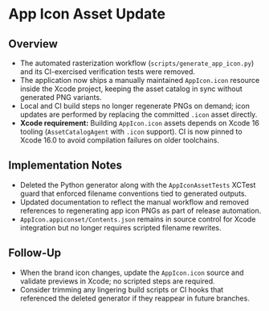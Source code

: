 # App Icon Asset Update

## Overview
- The automated rasterization workflow (`scripts/generate_app_icon.py`) and its CI-exercised verification tests were removed.
- The application now ships a manually maintained `AppIcon.icon` resource inside the Xcode project, keeping the asset catalog in sync without generated PNG variants.
- Local and CI build steps no longer regenerate PNGs on demand; icon updates are performed by replacing the committed `.icon` asset directly.
- **Xcode requirement:** Building `AppIcon.icon` assets depends on Xcode 16 tooling (`AssetCatalogAgent` with `.icon` support). CI is now pinned to Xcode 16.0 to avoid compilation failures on older toolchains.

## Implementation Notes
- Deleted the Python generator along with the `AppIconAssetTests` XCTest guard that enforced filename conventions tied to generated outputs.
- Updated documentation to reflect the manual workflow and removed references to regenerating app icon PNGs as part of release automation.
- `AppIcon.appiconset/Contents.json` remains in source control for Xcode integration but no longer requires scripted filename rewrites.

## Follow-Up
- When the brand icon changes, update the `AppIcon.icon` source and validate previews in Xcode; no scripted steps are required.
- Consider trimming any lingering build scripts or CI hooks that referenced the deleted generator if they reappear in future branches.
